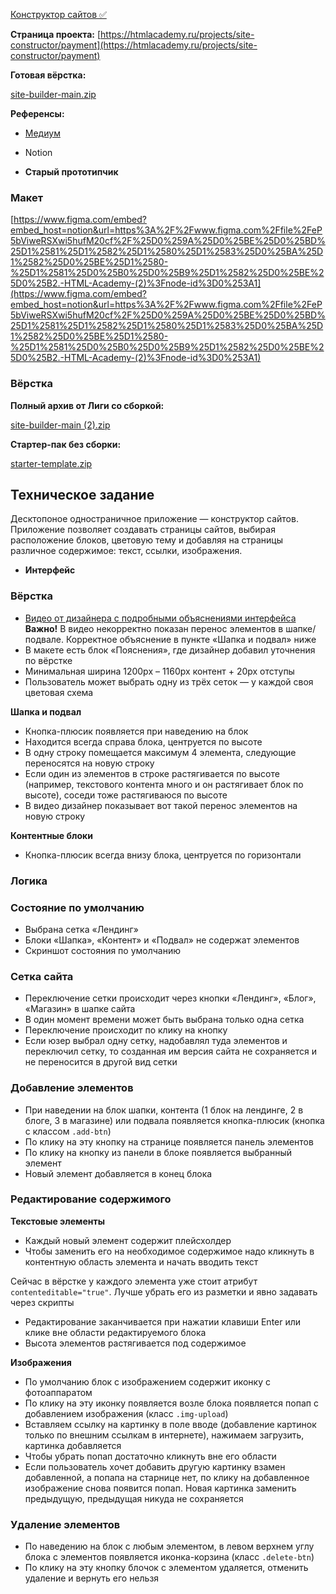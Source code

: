 [Конструктор сайтов ✅](https://www.notion.so/fd143a72e1534399ba5b8196f7dea35f)

**Страница проекта:** [https://htmlacademy.ru/projects/site-constructor/payment](https://htmlacademy.ru/projects/site-constructor/payment)

**Готовая вёрстка:**

[site-builder-main.zip](https://s3-us-west-2.amazonaws.com/secure.notion-static.com/31a5cc67-a241-4d63-927a-7025494d0f86/site-builder-main.zip)

**Референсы:**

- [Медиум](https://medium.com/new-story)
- Notion

- **Старый прототипчик**

### Макет

[https://www.figma.com/embed?embed_host=notion&url=https%3A%2F%2Fwww.figma.com%2Ffile%2FeP5bViweRSXwi5hufM20cf%2F%25D0%259A%25D0%25BE%25D0%25BD%25D1%2581%25D1%2582%25D1%2580%25D1%2583%25D0%25BA%25D1%2582%25D0%25BE%25D1%2580-%25D1%2581%25D0%25B0%25D0%25B9%25D1%2582%25D0%25BE%25D0%25B2.-HTML-Academy-(2)%3Fnode-id%3D0%253A1](https://www.figma.com/embed?embed_host=notion&url=https%3A%2F%2Fwww.figma.com%2Ffile%2FeP5bViweRSXwi5hufM20cf%2F%25D0%259A%25D0%25BE%25D0%25BD%25D1%2581%25D1%2582%25D1%2580%25D1%2583%25D0%25BA%25D1%2582%25D0%25BE%25D1%2580-%25D1%2581%25D0%25B0%25D0%25B9%25D1%2582%25D0%25BE%25D0%25B2.-HTML-Academy-(2)%3Fnode-id%3D0%253A1)

### **Вёрстка**

**Полный архив от Лиги со сборкой:**

[site-builder-main (2).zip](https://s3-us-west-2.amazonaws.com/secure.notion-static.com/a1ea803e-1e61-4aad-a587-f14b4f3d6482/site-builder-main_(2).zip)

**Стартер-пак без сборки:**

[starter-template.zip](https://s3-us-west-2.amazonaws.com/secure.notion-static.com/ef66b96c-25a1-4584-9b2b-794ad036888a/starter-template.zip)

## Техническое задание

Десктопоное одностраничное приложение — конструктор сайтов. Приложение позволяет создавать страницы сайтов, выбирая
расположение блоков, цветовую тему и добавляя на страницы различное содержимое: текст, ссылки, изображения.

- **Интерфейс**

### Вёрстка

- [Видео от дизайнера с подробными объяснениями интерфейса](https://www.youtube.com/watch?v=jylV7nCcoG4&feature=youtu.be)
  **Важно!** В видео некорректно показан перенос элементов в шапке/подвале. Корректное объяснение в пункте «Шапка и
  подвал» ниже
- В макете есть блок «Пояснения», где дизайнер добавил уточнения по вёрстке
- Минимальная ширина 1200px – 1160px контент + 20px отступы
- Пользователь может выбрать одну из трёх сеток — у каждой своя цветовая схема

**Шапка и подвал**

- Кнопка-плюсик появляется при наведению на блок
- Находится всегда справа блока, центруется по высоте
- В одну строку помещается максимум 4 элемента, следующие переносятся на новую строку
- Если один из элементов в строке растягивается по высоте (например, текстового контента много и он растягивает блок по высоте), соседи тоже растягиваюся по высоте
- В видео дизайнер показывает вот такой перенос элементов на новую строку

**Контентные блоки**

- Кнопка-плюсик всегда внизу блока, центруется по горизонтали

### Логика

### Состояние по умолчанию

- Выбрана сетка «Лендинг»
- Блоки «Шапка», «Контент» и «Подвал» не содержат элементов
- Скриншот состояния по умолчанию

### Сетка сайта

- Переключение сетки происходит через кнопки «Лендинг», «Блог», «Магазин» в шапке сайта
- В один момент времени может быть выбрана только одна сетка
- Переключение происходит по клику на кнопку
- Если юзер выбрал одну сетку, надобавлял туда элементов и переключил сетку, то созданная им версия сайта не сохраняется и не переносится в другой вид сетки

### Добавление элементов

- При наведении на блок шапки, контента (1 блок на лендинге, 2 в блоге, 3 в магазине) или подвала появляется кнопка-плюсик (кнопка с классом `.add-btn`)
- По клику на эту кнопку на странице появляется панель элементов
- По клику на кнопку из панели в блоке появляется выбранный элемент
- Новый элемент добавляется в конец блока

### Редактирование содержимого

**Текстовые элементы**

- Каждый новый элемент содержит плейсхолдер
- Чтобы заменить его на необходимое содержимое надо кликнуть в контентную область элемента и начать вводить текст

Сейчас в вёрстке у каждого элемента уже стоит атрибут `contenteditable="true"`. Лучше убрать его из разметки и явно задавать через скрипты

- Редактирование заканчивается при нажатии клавиши Enter или клике вне области редактируемого блока
- Высота элементов растягивается под содержимое

**Изображения**

- По умолчанию блок с изображением содержит иконку с фотоаппаратом
- По клику на эту иконку появляется возле блока появляется попап с добавлением изображения (класс `.img-upload`)
- Вставляем ссылку на картинку в поле вводе (добавление картинок только по внешним ссылкам в интернете), нажимаем загрузить, картинка добавляется
- Чтобы убрать попап достаточно кликнуть вне его области
- Если пользователь хочет добавить другую картинку взамен добавленной, а попапа на старнице нет, по клику на добавленное изображение снова появится попап. Новая картинка заменить предыдущую, предыдущая никуда не сохраняется

### Удаление элементов

- По наведению на блок с любым элементом, в левом верхнем углу блока с элементов появляется иконка-корзина (класс `.delete-btn`)
- По клику на эту кнопку блочок с элементом удаляется, отменить удаление и вернуть его нельзя
